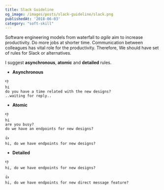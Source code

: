 ```yaml
---
title: Slack Guideline
og_image: /images/posts/slack-guideline/slack.png
publishedAt: '2018-06-03'
category: "soft-skill"
---
```

Software engineering models from waterfall to _agile_ aim to increase productivity. Do more jobs at shorter time. Communication between colleagues has vital role for the productivity. Therefore, We should have set of rules for Slack or alternatives.

I suggest **asynchronous**, **atomic** and **detailed** rules.

- **Asynchronous**

```
👎
hi
do you have a time related with the new designs?
..waiting for reply..
```

- **Atomic**

```
👎
hi
are you busy?
do we have an endpoints for new designs?
```

```
👍
hi, do we have endpoints for new designs?
```

- **Detailed**

```
👎
hi, do we have endpoints for new designs?
```

```
👍
hi, do we have endpoints for new direct message feature?
```
